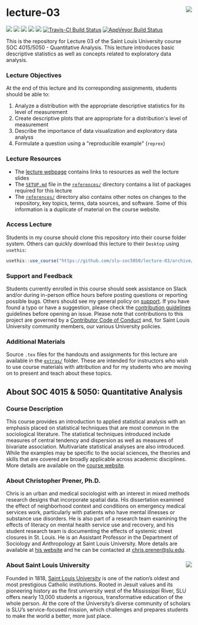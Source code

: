 lecture-03 <img src="https://slu-soc5050.github.io/images/logo.png" align="right" />
===========================================================
[![](https://img.shields.io/badge/semester-fall%202018-orange.svg)](https://github.com/slu-soc5050/lecture-03)
[![](https://img.shields.io/badge/release-full-brightgreen.svg)](https://github.com/slu-soc5050/lecture-03)
[![](https://img.shields.io/github/release/slu-soc5050/lecture-03.svg?label=version)](https://github.com/slu-soc5050/lecture-03/releases)
[![](https://img.shields.io/github/last-commit/slu-soc5050/lecture-03.svg)](https://github.com/slu-soc5050/lecture-03/commits/master)
[![](https://img.shields.io/github/repo-size/slu-soc5050/lecture-03.svg)](https://github.com/slu-soc5050/lecture-03)
[![Travis-CI Build Status](https://travis-ci.org/slu-soc5050/lecture-03.svg?branch=master)](https://travis-ci.org/slu-soc5050/lecture-03)
[![AppVeyor Build Status](https://ci.appveyor.com/api/projects/status/github/slu-soc5050/lecture-03?branch=master&svg=true)](https://ci.appveyor.com/project/chris-prener/lecture-03)

This is the repository for Lecture 03 of the Saint Louis University course SOC 4015/5050 - Quantitative Analysis. This lecture introduces basic descriptive statistics as well as concepts related to exploratory data analysis.

### Lecture Objectives
At the end of this lecture and its corresponding assignments, students should be able to:

1. Analyze a distribution with the appropriate descriptive statistics for its level of measurement
2. Create descriptive plots that are appropriate for a distribution's level of measurement
3. Describe the importance of data visualization and exploratory data analyss
4. Formulate a question using a "reproducible example" (`reprex`)

### Lecture Resources

* The [lecture webpage](https://slu-soc5050.github.io/lecture-03) contains links to resources as well the lecture slides
* The [`SETUP.md`](/references/SETUP.md) file in the [`references/`](/references) directory contains a list of packages required for this lecture
* The [`references/`](/references) directory also contains other notes on changes to the repository, key topics, terms, data sources, and software. Some of this information is a duplicate of material on the course website.

### Access Lecture
Students in my course should clone this repository into their course folder system. Others can quickly download this lecture to their `Desktop` using `usethis`:

```r
usethis::use_course("https://github.com/slu-soc5050/lecture-03/archive/master.zip")
```

### Support and Feedback
Students currently enrolled in this course should seek assistance on Slack and/or during in-person office hours before posting questions or reporting possible bugs. Others should see my general policy on [support](.github/SUPPORT.md). If you have found a typo or have a suggestion, please check the [contribution guidelines](.github/CONTRIBUTING.md) guidelines before opening an issue. Please note that contributions to this project are governed by a [Contributor Code of Conduct](.github/CODE_OF_CONDUCT.md) and, for Saint Louis University community members, our various University policies.

### Additional Materials
Source `.tex` files for the handouts and assignments for this lecture are available in the [`extras/`](/extras) folder. These are intended for instructors who wish to use course materials with attribution and for my students who are moving on to present and teach about these topics.

## About SOC 4015 & 5050: Quantitative Analysis
### Course Description
This course provides an introduction to applied statistical analysis with an emphasis placed on statistical techniques that are most common in the sociological literature. The statistical techniques introduced include measures of central tendency and dispersion as well as measures of bivariate association. Multivariate statistical analyses are also introduced. While the examples may be specific to the social sciences, the theories and skills that are covered are broadly applicable across academic disciplines. More details are available on the [course website](https://slu-soc5050.github.io).

### About Christopher Prener, Ph.D.
Chris is an urban and medical sociologist with an interest in mixed methods research designs that incorporate spatial data. His dissertation examined the effect of neighborhood context and conditions on emergency medical services work, particularly with patients who have mental illnesses or substance use disorders. He is also part of a research team examining the effects of literacy on mental health service use and recovery, and his student research team is documenting the effects of systemic street closures in St. Louis. He is an Assistant Professor in the Department of Sociology and Anthropology at Saint Louis University. More details are available at [his website](https://chris-prener.github.io) and he can be contacted at [chris.prener@slu.edu](mailto:chris.prener@slu.edu).

### About Saint Louis University <img src="https://slu-soc5650.github.io/images/sluLogo.png" align="right" />
Founded in 1818, [Saint Louis University](http://wwww.slu.edu) is one of the nation’s oldest and most prestigious Catholic institutions. Rooted in Jesuit values and its pioneering history as the first university west of the Mississippi River, SLU offers nearly 13,000 students a rigorous, transformative education of the whole person. At the core of the University’s diverse community of scholars is SLU’s service-focused mission, which challenges and prepares students to make the world a better, more just place.
